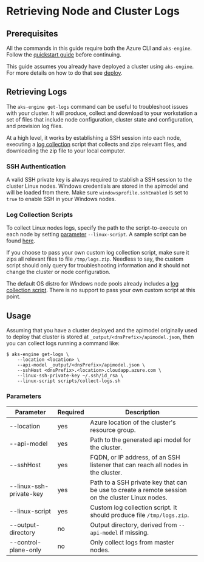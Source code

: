 # Retrieving Node and Cluster Logs

## Prerequisites

All the commands in this guide require both the Azure CLI and `aks-engine`. Follow the [quickstart guide](../tutorials/quickstart.md) before continuing.

This guide assumes you already have deployed a cluster using `aks-engine`. For more details on how to do that see [deploy](../tutorials/deploy.md).

## Retrieving Logs

The `aks-engine get-logs` command can be useful to troubleshoot issues with your cluster. It will produce, collect and download to your workstation a set of files that include node configuration, cluster state and configuration, and provision log files.

At a high level, it works by establishing a SSH session into each node, executing a [log collection](#log-collection-scripts) script that collects and zips relevant files, and downloading the zip file to your local computer.

### SSH Authentication

A valid SSH private key is always required to stablish a SSH session to the cluster Linux nodes. Windows credentials are stored in the apimodel and will be loaded from there. Make sure `windowsprofile.sshEnabled` is set to `true` to enable SSH in your Windows nodes.

### Log Collection Scripts

To collect Linux nodes logs, specify the path to the script-to-execute on each node by setting [parameter](#Parameters) `--linux-script`. A sample script can be found [here](/scripts/collect-logs.sh).

If you choose to pass your own custom log collection script, make sure it zips all relevant files to file `/tmp/logs.zip`. Needless to say, the custom script should only query for troubleshooting information and it should not change the cluster or node configuration.

The default OS distro for Windows node pools already includes a [log collection script](./scripts/collect-windows-logs.ps1). There is no support to pass your own custom script at this point.

## Usage

Assuming that you have a cluster deployed and the apimodel originally used to deploy that cluster is stored at `_output/<dnsPrefix>/apimodel.json`, then you can collect logs running a command like:

```console
$ aks-engine get-logs \
    --location <location> \
    --api-model _output/<dnsPrefix>/apimodel.json \
    --sshHost <dnsPrefix>.<location>.cloudapp.azure.com \
    --linux-ssh-private-key ~/.ssh/id_rsa \
    --linux-script scripts/collect-logs.sh
```

### Parameters

|Parameter|Required|Description|
|---|---|---|
|--location|yes|Azure location of the cluster's resource group.|
|--api-model|yes|Path to the generated api model for the cluster.|
|--sshHost|yes|FQDN, or IP address, of an SSH listener that can reach all nodes in the cluster.|
|--linux-ssh-private-key|yes|Path to a SSH private key that can be use to create a remote session on the cluster Linux nodes.|
|--linux-script|yes|Custom log collection script. It should produce file `/tmp/logs.zip`.|
|--output-directory|no|Output directory, derived from `--api-model` if missing.|
|--control-plane-only|no|Only collect logs from master nodes.|
